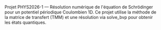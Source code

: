 Projet PHYS2026-1 — Résolution numérique de l'équation de Schrödinger pour un potentiel périodique Coulombien 1D.
Ce projet utilise la méthode de la matrice de transfert (TMM) et une résolution via solve_bvp pour obtenir les états quantiques.

